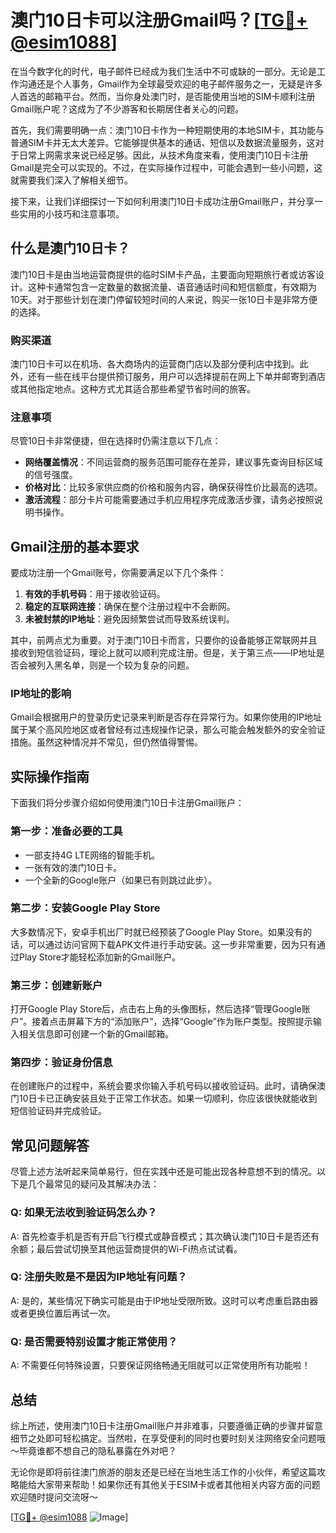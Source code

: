# 澳门10日卡可以注册Gmail吗？[[TG💪+ @esim1088](https://t.me/s/esim1088)]

在当今数字化的时代，电子邮件已经成为我们生活中不可或缺的一部分。无论是工作沟通还是个人事务，Gmail作为全球最受欢迎的电子邮件服务之一，无疑是许多人首选的邮箱平台。然而，当你身处澳门时，是否能使用当地的SIM卡顺利注册Gmail账户呢？这成为了不少游客和长期居住者关心的问题。

首先，我们需要明确一点：澳门10日卡作为一种短期使用的本地SIM卡，其功能与普通SIM卡并无太大差异。它能够提供基本的通话、短信以及数据流量服务，这对于日常上网需求来说已经足够。因此，从技术角度来看，使用澳门10日卡注册Gmail是完全可以实现的。不过，在实际操作过程中，可能会遇到一些小问题，这就需要我们深入了解相关细节。

接下来，让我们详细探讨一下如何利用澳门10日卡成功注册Gmail账户，并分享一些实用的小技巧和注意事项。

## 什么是澳门10日卡？

澳门10日卡是由当地运营商提供的临时SIM卡产品，主要面向短期旅行者或访客设计。这种卡通常包含一定数量的数据流量、语音通话时间和短信额度，有效期为10天。对于那些计划在澳门停留较短时间的人来说，购买一张10日卡是非常方便的选择。

### 购买渠道

澳门10日卡可以在机场、各大商场内的运营商门店以及部分便利店中找到。此外，还有一些在线平台提供预订服务，用户可以选择提前在网上下单并邮寄到酒店或其他指定地点。这种方式尤其适合那些希望节省时间的旅客。

### 注意事项

尽管10日卡非常便捷，但在选择时仍需注意以下几点：

- **网络覆盖情况**：不同运营商的服务范围可能存在差异，建议事先查询目标区域的信号强度。
- **价格对比**：比较多家供应商的价格和服务内容，确保获得性价比最高的选项。
- **激活流程**：部分卡片可能需要通过手机应用程序完成激活步骤，请务必按照说明书操作。

## Gmail注册的基本要求

要成功注册一个Gmail账号，你需要满足以下几个条件：

1. **有效的手机号码**：用于接收验证码。
2. **稳定的互联网连接**：确保在整个注册过程中不会断网。
3. **未被封禁的IP地址**：避免因频繁尝试而导致系统误判。

其中，前两点尤为重要。对于澳门10日卡而言，只要你的设备能够正常联网并且接收到短信验证码，理论上就可以顺利完成注册。但是，关于第三点——IP地址是否会被列入黑名单，则是一个较为复杂的问题。

### IP地址的影响

Gmail会根据用户的登录历史记录来判断是否存在异常行为。如果你使用的IP地址属于某个高风险地区或者曾经有过违规操作记录，那么可能会触发额外的安全验证措施。虽然这种情况并不常见，但仍然值得警惕。

## 实际操作指南

下面我们将分步骤介绍如何使用澳门10日卡注册Gmail账户：

### 第一步：准备必要的工具

- 一部支持4G LTE网络的智能手机。
- 一张有效的澳门10日卡。
- 一个全新的Google账户（如果已有则跳过此步）。

### 第二步：安装Google Play Store

大多数情况下，安卓手机出厂时就已经预装了Google Play Store。如果没有的话，可以通过访问官网下载APK文件进行手动安装。这一步非常重要，因为只有通过Play Store才能轻松添加新的Gmail账户。

### 第三步：创建新账户

打开Google Play Store后，点击右上角的头像图标，然后选择“管理Google账户”。接着点击屏幕下方的“添加账户”，选择“Google”作为账户类型。按照提示输入相关信息即可创建一个新的Gmail邮箱。

### 第四步：验证身份信息

在创建账户的过程中，系统会要求你输入手机号码以接收验证码。此时，请确保澳门10日卡已正确安装且处于正常工作状态。如果一切顺利，你应该很快就能收到短信验证码并完成验证。

## 常见问题解答

尽管上述方法听起来简单易行，但在实践中还是可能出现各种意想不到的情况。以下是几个最常见的疑问及其解决办法：

### Q: 如果无法收到验证码怎么办？

A: 首先检查手机是否有开启飞行模式或静音模式；其次确认澳门10日卡是否还有余额；最后尝试切换至其他运营商提供的Wi-Fi热点试试看。

### Q: 注册失败是不是因为IP地址有问题？

A: 是的，某些情况下确实可能是由于IP地址受限所致。这时可以考虑重启路由器或者更换位置后再试一次。

### Q: 是否需要特别设置才能正常使用？

A: 不需要任何特殊设置，只要保证网络畅通无阻就可以正常使用所有功能啦！

## 总结

综上所述，使用澳门10日卡注册Gmail账户并非难事，只要遵循正确的步骤并留意细节之处即可轻松搞定。当然啦，在享受便利的同时也要时刻关注网络安全问题哦～毕竟谁都不想自己的隐私暴露在外对吧？

无论你是即将前往澳门旅游的朋友还是已经在当地生活工作的小伙伴，希望这篇攻略能给大家带来帮助！如果你还有其他关于ESIM卡或者其他相关内容方面的问题欢迎随时提问交流呀～

[[TG💪+ @esim1088](https://t.me/s/esim1088) ![Image](https://i.postimg.cc/4NQfJmqS/Snipaste-2025-05-13-00-14-12.png)]
